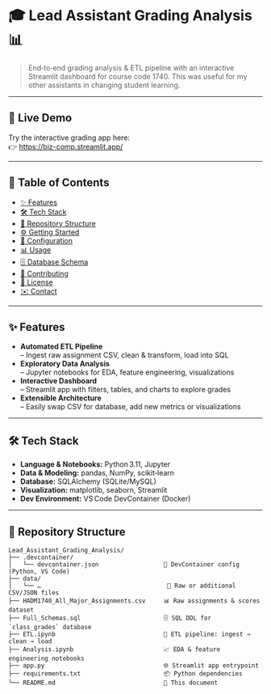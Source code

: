 # 🎓 Lead Assistant Grading Analysis 📊

> End‑to‑end grading analysis & ETL pipeline with an interactive Streamlit dashboard for course code 1740. This was useful for my other assistants in changing student learning.

---

## 🚀 Live Demo  
Try the interactive grading app here:  
👉 https://biz-comp.streamlit.app/

---

## 🔖 Table of Contents
- [✨ Features](#-features)  
- [🛠️ Tech Stack](#️-tech-stack)  
- [📂 Repository Structure](#-repository-structure)  
- [⚙️ Getting Started](#️-getting-started)  
- [🔧 Configuration](#-configuration)  
- [📊 Usage](#-usage)  
- [🗄️ Database Schema](#️-database-schema)  
- [🤝 Contributing](#-contributing)  
- [📄 License](#-license)  
- [✉️ Contact](#️-contact)  

---

## ✨ Features
- **Automated ETL Pipeline**  
  – Ingest raw assignment CSV, clean & transform, load into SQL  
- **Exploratory Data Analysis**  
  – Jupyter notebooks for EDA, feature engineering, visualizations  
- **Interactive Dashboard**  
  – Streamlit app with filters, tables, and charts to explore grades  
- **Extensible Architecture**  
  – Easily swap CSV for database, add new metrics or visualizations  

---

## 🛠️ Tech Stack
- **Language & Notebooks:** Python 3.11, Jupyter  
- **Data & Modeling:** pandas, NumPy, scikit‑learn  
- **Database:** SQLAlchemy (SQLite/MySQL)  
- **Visualization:** matplotlib, seaborn, Streamlit  
- **Dev Environment:** VS Code DevContainer (Docker)  

---

## 📂 Repository Structure

```text
Lead_Assistant_Grading_Analysis/
├── .devcontainer/                         
│   └── devcontainer.json                  🐳 DevContainer config (Python, VS Code)  
├── data/                                  
│   └── …                                   📁 Raw or additional CSV/JSON files  
├── HADM1740_All_Major_Assignments.csv     📊 Raw assignments & scores dataset  
├── Full_Schemas.sql                       🗄️ SQL DDL for `class_grades` database  
├── ETL.ipynb                              🔄 ETL pipeline: ingest → clean → load  
├── Analysis.ipynb                         📈 EDA & feature engineering notebooks  
├── app.py                                 🌐 Streamlit app entrypoint  
├── requirements.txt                       📦 Python dependencies  
└── README.md                              📝 This document  

